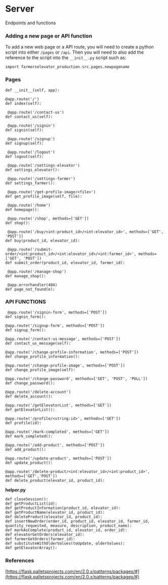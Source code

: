 # Server

Endpoints and functions

### Adding a new page or API function
To add a new web page or a API route, you will need to create a python script into either `/pages` or `/api`.
Then you will need to also add the reference to the script into the `__init__.py` script such as: 

```import farmerselevator_production.src.pages.newpagename```

### Pages

```
def __init__(self, app):

@app.route('/')  
def index(self):

 @app.route('/contact-us') 
def contact_us(self):

 @app.route('/signin') 
def signin(self):

 @app.route('/signup') 
def signup(self):

 @app.route('/logout') 
def logout(self):

 @app.route('/settings-elevator') 
def settings_elevator():

 @app.route('/settings-farmer') 
def settings_farmer():

 @app.route('/get-profile-image/<file>') 
def get_profile_image(self, file):

 @app.route('/home') 
def homepage():

 @app.route('/shop', methods=['GET']) 
def shop():

 @app.route('/buy/<int:product_id>/<int:elevator_id>', methods=['GET', 'POST']) 
def buy(product_id, elevator_id):

 @app.route('/submit-order/<int:product_id>/<int:elevator_id>/<int:farmer_id>', methods=['GET', 'POST']) 
def submit_order(product_id, elevator_id, farmer_id):

 @app.route('/manage-shop') 
def manage_shop():

 @app.errorhandler(404) 
def page_not_found(e):
```

### API FUNCTIONS

```
 @app.route('/signin-form', methods=['POST'])
def signin_form():

@app.route('/signup-form', methods=['POST'])
def signup_form():

@app.route('/contact-us-message', methods=['POST'])
def contact_us_message(self):

@app.route('/change-profile-information', methods=['POST'])
def change_profile_information():

@app.route('/change-profile-image', methods=['POST'])
def change_profile_image(self):

@app.route('/change-password', methods=['GET', 'POST', 'PULL'])
def change_password():

@app.route('/delete-account')
def delete_account():

@app.route('/getElevatorList', methods=['GET'])
def getElevatorList():

@app.route('/profile/<string:id>', methods=['GET'])
def profile(id):

@app.route('/mark-completed', methods=['GET'])
def mark_completed():

@app.route('/add-product', methods=['POST'])
def add_product():

@app.route('/update-product', methods=['POST'])
def update_product():

@app.route('/delete-product/<int:elevator_id>/<int:product_id>', methods=['GET','POST'])
def delete_product(elevator_id, product_id): 
```

**helper.py**
```
def closeSession():
def getProductList(id):
def getProductInformation(product_id, elevator_id):
def getProductName(elevator_id, product_id):
def deleteProduct(elevator_id, product_id):
def insertNewOrder(order_id, product_id, elevator_id, farmer_id, quantity_requested, measure, description, product_name):
def markAsComplete(product_id, elevator_id, order_id):
def elevatorGetOrders(elevator_id):
def farmerGetOrders(farmer_id):
def substituteWithOlderValues(toUpdate, olderValues):
def getElevatorArray():
```

### References

[https://flask.palletsprojects.com/en/2.0.x/patterns/packages/#](https://flask.palletsprojects.com/en/2.0.x/patterns/packages/#)